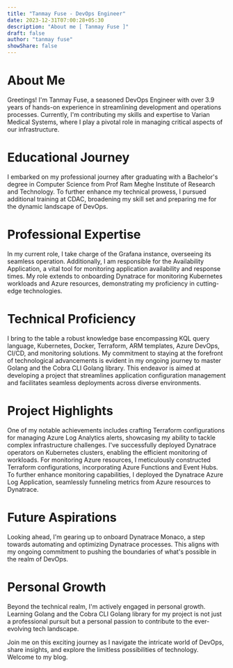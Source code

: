 ```yaml
---
title: "Tanmay Fuse - DevOps Engineer"
date: 2023-12-31T07:00:28+05:30
description: "About me [ Tanmay Fuse ]"
draft: false
author: "tanmay fuse"
showShare: false
---
```

# About Me
Greetings! I'm Tanmay Fuse, a seasoned DevOps Engineer with over 3.9 years of hands-on experience in streamlining development and operations processes. Currently, I'm contributing my skills and expertise to Varian Medical Systems, where I play a pivotal role in managing critical aspects of our infrastructure.

# Educational Journey
I embarked on my professional journey after graduating with a Bachelor's degree in Computer Science from Prof Ram Meghe Institute of Research and Technology. To further enhance my technical prowess, I pursued additional training at CDAC, broadening my skill set and preparing me for the dynamic landscape of DevOps.

# Professional Expertise
In my current role, I take charge of the Grafana instance, overseeing its seamless operation. Additionally, I am responsible for the Availability Application, a vital tool for monitoring application availability and response times. My role extends to onboarding Dynatrace for monitoring Kubernetes workloads and Azure resources, demonstrating my proficiency in cutting-edge technologies.

# Technical Proficiency
I bring to the table a robust knowledge base encompassing KQL query language, Kubernetes, Docker, Terraform, ARM templates, Azure DevOps, CI/CD, and monitoring solutions. My commitment to staying at the forefront of technological advancements is evident in my ongoing journey to master Golang and the Cobra CLI Golang library. This endeavor is aimed at developing a project that streamlines application configuration management and facilitates seamless deployments across diverse environments.

# Project Highlights
One of my notable achievements includes crafting Terraform configurations for managing Azure Log Analytics alerts, showcasing my ability to tackle complex infrastructure challenges. I've successfully deployed Dynatrace operators on Kubernetes clusters, enabling the efficient monitoring of workloads. For monitoring Azure resources, I meticulously constructed Terraform configurations, incorporating Azure Functions and Event Hubs. To further enhance monitoring capabilities, I deployed the Dynatrace Azure Log Application, seamlessly funneling metrics from Azure resources to Dynatrace.

# Future Aspirations
Looking ahead, I'm gearing up to onboard Dynatrace Monaco, a step towards automating and optimizing Dynatrace processes. This aligns with my ongoing commitment to pushing the boundaries of what's possible in the realm of DevOps.

# Personal Growth
Beyond the technical realm, I'm actively engaged in personal growth. Learning Golang and the Cobra CLI Golang library for my project is not just a professional pursuit but a personal passion to contribute to the ever-evolving tech landscape.

Join me on this exciting journey as I navigate the intricate world of DevOps, share insights, and explore the limitless possibilities of technology. Welcome to my blog.